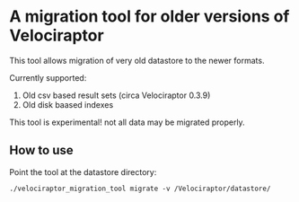 # A migration tool for older versions of Velociraptor

This tool allows migration of very old datastore to the newer formats.

Currently supported:

1. Old csv based result sets (circa Velociraptor 0.3.9)
2. Old disk baased indexes

This tool is experimental! not all data may be migrated properly.

## How to use

Point the tool at the datastore directory:

```
./velociraptor_migration_tool migrate -v /Velociraptor/datastore/
```
